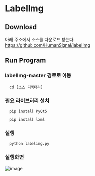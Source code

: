 # LabelImg

## Download

아래 주소에서 소스를 다운로드 받는다. <br/>
https://github.com/HumanSignal/labelImg 

## Run Program

### labelImg-master 경로로 이동 

```
  cd [소스 디렉터리]
```

### 필요 라이브러리 설치

```
  pip install PyQt5

  pip install lxml
```

### 실행

```
  python labelimg.py
```

### 실행화면

![image](https://github.com/user-attachments/assets/427b8ccc-cd74-48dc-99d9-e003bca05452)
